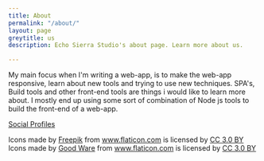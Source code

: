 ```yaml
---
title: About
permalink: "/about/"
layout: page
greytitle: us
description: Echo Sierra Studio's about page. Learn more about us.

---
```

My main focus when I'm writing a web-app, is to make the web-app responsive, learn about new tools and trying to use new techniques. SPA's, Build tools and other front-end tools are things i would like to learn more about. I mostly end up using some sort of combination of Node js tools to build the front-end of a web-app.

[Social Profiles](/social-profiles)

<div>Icons made by <a href="https://www.freepik.com/" title="Freepik">Freepik</a> from <a href="https://www.flaticon.com/" 			    title="Flaticon">www.flaticon.com</a> is licensed by <a href="http://creativecommons.org/licenses/by/3.0/" 			    title="Creative Commons BY 3.0" target="_blank">CC 3.0 BY</a></div>

<div>Icons made by <a href="https://www.flaticon.com/authors/good-ware" title="Good Ware">Good Ware</a> from <a href="https://www.flaticon.com/" 			    title="Flaticon">www.flaticon.com</a> is licensed by <a href="http://creativecommons.org/licenses/by/3.0/" 			    title="Creative Commons BY 3.0" target="_blank">CC 3.0 BY</a></div>